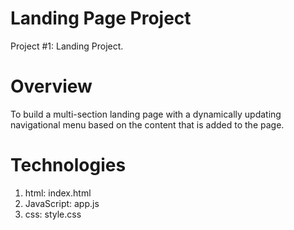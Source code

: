 # Landing Page Project
Project #1: Landing Project.

# Overview
To build a multi-section landing page with a dynamically updating navigational menu based on the content that is added to the page.

# Technologies
1. html: index.html
2. JavaScript: app.js
3. css: style.css


